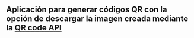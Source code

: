 ## Aplicación para generar códigos QR con la opción de descargar la imagen creada mediante la [QR code API](https://goqr.me/api/)
